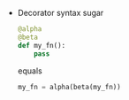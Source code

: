 - Decorator syntax sugar
    ```python
    @alpha 
    @beta
    def my_fn():
        pass
    ```

    equals

    ```python
    my_fn = alpha(beta(my_fn))
    ```